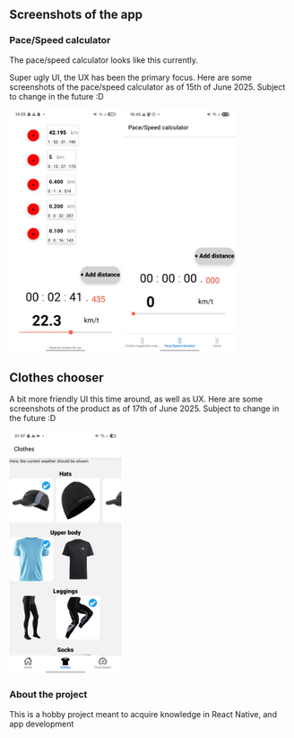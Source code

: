 ## Screenshots of the app
### Pace/Speed calculator
The pace/speed calculator looks like this currently. 

Super ugly UI, the UX has been the primary focus. Here are some screenshots of the pace/speed calculator as of 15th of June 2025. Subject to change in the future :D
<!--![Pace/Speed calculator](assets/project_screenshots/pace_speed_calculator/screenshot_15062025.jpg) -->
<img src="assets/project_screenshots/pace_speed_calculator/screenshot_15062025_1.jpg" alt="Pace/Speed calculator" width="200"/>
<img src="assets/project_screenshots/pace_speed_calculator/screenshot_15062025_2.jpg" alt="Pace/Speed calculator" width="200"/>


## Clothes chooser
A bit more friendly UI this time around, as well as UX. Here are some screenshots of the product as of 17th of June 2025. Subject to change in the future :D
<!--![Pace/Speed calculator](assets/project_screenshots/pace_speed_calculator/screenshot_15062025.jpg) -->
<img src="assets/project_screenshots/clothes_chooser/screenshot_17062025_1.jpg" alt="Clothes chooser" width="200"/>

### About the project
This is a hobby project meant to acquire knowledge in React Native, and app development

